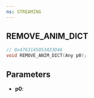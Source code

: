 ```yaml
---
ns: STREAMING
---
```

## REMOVE_ANIM_DICT

```c
// 0x4763145053A33D46
void REMOVE_ANIM_DICT(Any p0);
```

## Parameters
* **p0**:
